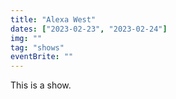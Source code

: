```yaml
---
title: "Alexa West"
dates: ["2023-02-23", "2023-02-24"]
img: ""
tag: "shows"
eventBrite: ""
---
```


This is a show.
